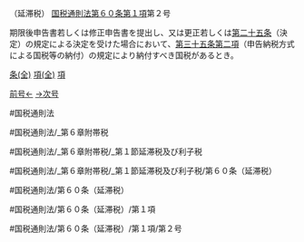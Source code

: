 （延滞税）
[国税通則法第６０条第１項](国税通則法＿＿＿＿＿第６０条第１項)第２号

期限後申告書若しくは修正申告書を提出し、又は更正若しくは[第二十五条](国税通則法＿＿＿＿＿第２５条第１項)（決定）の規定による決定を受けた場合において、[第三十五条第二項](国税通則法＿＿＿＿＿第３５条第２項)（申告納税方式による国税等の納付）の規定により納付すべき国税があるとき。

[条(全)](国税通則法＿＿＿＿＿第６０条_.md)    [項(全)](国税通則法＿＿＿＿＿第６０条第１項_.md)    [項](国税通則法＿＿＿＿＿第６０条第１項.md)

[前号←](国税通則法＿＿＿＿＿第６０条第１項第１号.md)    [→次号](国税通則法＿＿＿＿＿第６０条第１項第３号.md)

#国税通則法

#国税通則法/_第６章附帯税

#国税通則法/_第６章附帯税/_第１節延滞税及び利子税

#国税通則法/_第６章附帯税/_第１節延滞税及び利子税/第６０条（延滞税）

#国税通則法/第６０条（延滞税）

#国税通則法/第６０条（延滞税）/第１項

#国税通則法/第６０条（延滞税）/第１項/第２号

